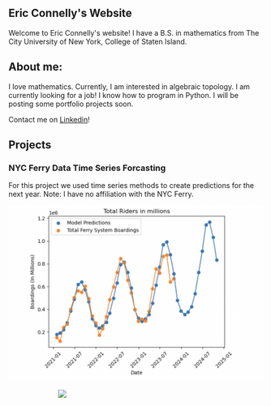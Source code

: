 ## Eric Connelly's Website

Welcome to Eric Connelly's website! 
I have a B.S. in mathematics from The City University of New York, College of Staten Island.


## About me:
I love mathematics. Currently, I am interested in algebraic topology.
I am currently looking for a job! I know how to program in Python. 
I will be posting some portfolio projects soon.

Contact me on [Linkedin](https://www.linkedin.com/in/eric-connelly-685525212/)!


## Projects

### NYC Ferry Data Time Series Forcasting

For this project we used time series methods to create predictions for the next year. Note: I have no affiliation with the NYC Ferry.

![image](/Assets/BoardingsNumberAndPredictions.png)


<img src="/Eric-Conn/Eric-Conn.github.io/raw/main/Assets/BoardingsPredictions_11-23to10-24.png" width="309" align="center" style="max-width: 100%; margin: 0 auto; display: block">

